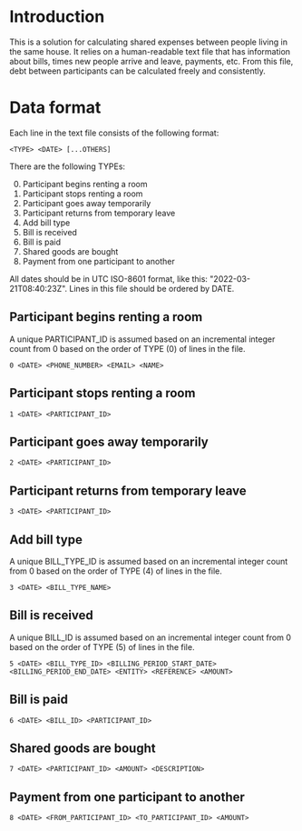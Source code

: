# Introduction
This is a solution for calculating shared expenses between people living in the same house. It relies on a human-readable text file that has information about bills, times new people arrive and leave, payments, etc.
From this file, debt between participants can be calculated freely and consistently.

# Data format
Each line in the text file consists of the following format:
```
<TYPE> <DATE> [...OTHERS]
```

There are the following TYPEs:

0. Participant begins renting a room
1. Participant stops renting a room
2. Participant goes away temporarily
3. Participant returns from temporary leave
4. Add bill type
5. Bill is received
6. Bill is paid
7. Shared goods are bought
8. Payment from one participant to another

All dates should be in UTC ISO-8601 format, like this: "2022-03-21T08:40:23Z". Lines in this file should be ordered by DATE.

## Participant begins renting a room
A unique PARTICIPANT\_ID is assumed based on an incremental integer count from 0 based on the order of TYPE (0) of lines in the file.
```
0 <DATE> <PHONE_NUMBER> <EMAIL> <NAME>
```

## Participant stops renting a room
```
1 <DATE> <PARTICIPANT_ID>
```

## Participant goes away temporarily
```
2 <DATE> <PARTICIPANT_ID>
```

## Participant returns from temporary leave
```
3 <DATE> <PARTICIPANT_ID>
```

## Add bill type
A unique BILL\_TYPE\_ID is assumed based on an incremental integer count from 0 based on the order of TYPE (4) of lines in the file.
```
3 <DATE> <BILL_TYPE_NAME>
```

## Bill is received
A unique BILL\_ID is assumed based on an incremental integer count from 0 based on the order of TYPE (5) of lines in the file.
```
5 <DATE> <BILL_TYPE_ID> <BILLING_PERIOD_START_DATE> <BILLING_PERIOD_END_DATE> <ENTITY> <REFERENCE> <AMOUNT>
```

## Bill is paid
```
6 <DATE> <BILL_ID> <PARTICIPANT_ID>
```

## Shared goods are bought
```
7 <DATE> <PARTICIPANT_ID> <AMOUNT> <DESCRIPTION>
```

## Payment from one participant to another
```
8 <DATE> <FROM_PARTICIPANT_ID> <TO_PARTICIPANT_ID> <AMOUNT>
```
